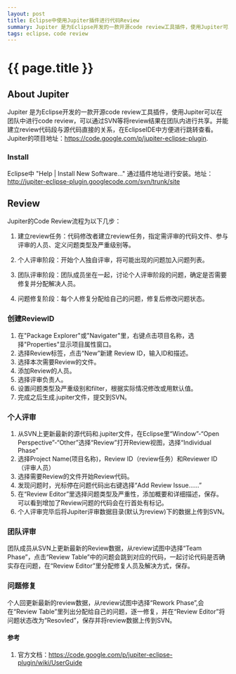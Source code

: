 ```yaml
---
layout: post 
title: Eclipse中使用Jupiter插件进行代码Review
summary: Jupiter 是为Eclipse开发的一款开源code review工具插件，使用Jupiter可以在团队中进行code review，可以通过SVN等将review结果在团队内进行共享
tags: eclipse，code review
---
```


{{ page.title }}
================

## About Jupiter

Jupiter 是为Eclipse开发的一款开源code review工具插件，使用Jupiter可以在团队中进行code review，可以通过SVN等将review结果在团队内进行共享。并能建立review代码段与源代码直接的关系，在EclipseIDE中方便进行跳转查看。Jupiter的项目地址：https://code.google.com/p/jupiter-eclipse-plugin.

### Install

Eclipse中 "Help | Install New Software..." 通过插件地址进行安装。地址：http://jupiter-eclipse-plugin.googlecode.com/svn/trunk/site

## Review

Jupiter的Code Review流程为以下几步：

   1. 建立review任务：代码修改者建立review任务，指定需评审的代码文件、参与评审的人员、定义问题类型及严重级别等。

   2. 个人评审阶段：开始个人独自评审，将可能出现的问题加入问题列表。

   3. 团队评审阶段：团队成员坐在一起，讨论个人评审阶段的问题，确定是否需要修复并分配解决人员。

   4. 问题修复阶段：每个人修复分配给自己的问题，修复后修改问题状态。

### 创建ReviewID

   1. 在"Package Explorer"或"Navigater"里，右键点击项目名称，选择"Properties"显示项目属性窗口。
   2. 选择Review标签，点击“New”新建 Review ID，输入ID和描述。
   3. 选择本次需要Review的文件。
   4. 添加Review的人员。
   5. 选择评审负责人。
   6. 设置问题类型及严重级别和filter，根据实际情况修改或用默认值。
   7. 完成之后生成.jupiter文件，提交到SVN。

### 个人评审

   1. 从SVN上更新最新的源代码和.jupiter文件，在Eclipse里“Window”-“Open Perspective”-“Other”选择“Review”打开Review视图，选择“Individual Phase”
   2. 选择Project Name(项目名称)，Review ID（review任务）和Reviewer ID（评审人员）
   3. 选择需要Review的文件开始Review代码。
   4. 发现问题时，光标停在问题代码出右键选择“Add Review Issue......”
   5. 在“Review Editor”里选择问题类型及严重性，添加概要和详细描述，保存。可以看到增加了Review问题的代码会在行首处有标记。
   6. 个人评审完毕后将Jupiter评审数据目录(默认为review)下的数据上传到SVN。

### 团队评审

团队成员从SVN上更新最新的Review数据，从review试图中选择“Team Phase”，点击“Review Table”中的问题会跳到对应的代码，一起讨论代码是否确实存在问题，在“Review Editor”里分配修复人员及解决方式，保存。

### 问题修复

个人回更新最新的review数据，从review试图中选择“Rework Phase”,会在“Review Table”里列出分配给自己的问题，逐一修复，并在“Review Editor”将问题状态改为“Resovled”，保存并将review数据上传到SVN。


#### 参考

   1.  官方文档：https://code.google.com/p/jupiter-eclipse-plugin/wiki/UserGuide